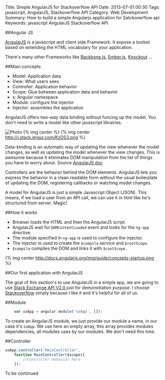 Title: Simple AngularJS for Stackoverflow API
Date: 2013-07-01 00:30
Tags: javascript, AngularJS, Stackoverflow API
Category: Web Development
Summary: How to build a simple Angularjs application for Satckoverflow api
Keywords: javascript
          AngularJS
          Stackoverflow API


##Angular JS

[AngularJS][1] is a javascript and client side Framework. It expose a toolset based on extending the HTML vocabulary for your application.

There's many other Frameworks like [Backbone.js][2], [Ember.js][3], [Knockout][4] ...

##Main concepts

- Model: Application data
- View: What users sees
- Controller: Application behavior
- Scope: Glue between application data and behavior
- ```$```: Angular namespace
- Module: configure the injector
- Injector: assembles the application

<!-- more -->

AngularJS offers two-way data binding without funcing up the model. You don't need to write a model like other javascript librairies.

![Photo]({http://docs.angularjs.org/img/One_Way_Data_Binding.png})
{% img center  %} 
{% img center http://i.stack.imgur.com/KzDS3.png %} 

Data-binding is an automatic way of updating the view whenever the model changes, as well as updating the model whenever the view changes. This is awesome because it eliminates DOM manipulation from the list of things you have to worry about. Source [AngularJS doc][5]

Controllers are the behavior behind the DOM elements. AngularJS lets you express the behavior in a clean readable form without the usual boilerplate of updating the DOM, registering callbacks or watching model changes. 

A model for AngularJS is just a simple Javascript Object (JSON).
This means, if we load a user from an API call, we can use it in html like he's structured from server. Magic!

##How it works

- Browser loads the HTML and then the AngularJS script.
- AngularJS wait for ```DOMContentLoaded``` event and looks for the ```ng-app``` directive.
- The module specified in ```ng-app``` is used to configure the injector.
- The injector is used to create the ```$compile``` service and ```$rootScope```.
- ```$compile``` compiles the DOM and links it with ```$rootScope```.

{% img center http://docs.angularjs.org/img/guide/concepts-startup.png %} 


##Our first application with AngularJS

The goal of this section's to use AngularJS in a simple app, we are going to use [Stack Exchange API V2.0 ][6] just for demonstration purpose. I choose [Stackoverflow][7] simply because I like it and it's helpful for all of us.

##Module

```js
	var soApp = angular.module('soApp', []);
```

To create an AngularJS module, we just provide our module a name, in our case it's ```soApp```.
We use here an empty array, this array provides modules dependencies, all modules uses by our modules. We don't need this time.

##Controller
```js
soApp.controller('MainController',
    function MainController($scope){
    	//Controller behavior here
	});
```

To be continued

[1]: http://www.angularjs.org
[2]: http://backbonejs.org
[3]: http://emberjs.com
[4]: http://knockoutjs.com
[5]: http://docs.angularjs.org/api
[6]: http://api.stackexchange.com
[7]: http://www.stackoverflow.com

